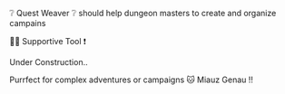 ❔ Quest Weaver ❔ should help dungeon masters to create and organize campains

👷‍♂️ Supportive Tool ❗

Under Construction..

Purrfect for complex adventures or campaigns 🐱 Miauz Genau !!
